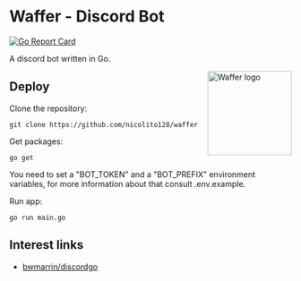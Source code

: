 # Waffer - Discord Bot
[![Go Report Card](https://goreportcard.com/badge/github.com/nicolito128/waffer)](https://goreportcard.com/report/github.com/nicolito128/waffer)

A discord bot written in Go.


<img align="right" alt="Waffer logo" src="https://i.imgur.com/guq55Wb_d.png" width="150">

## Deploy
Clone the repository:

    git clone https://github.com/nicolito128/waffer

Get packages:

    go get

You need to set a "BOT_TOKEN" and a "BOT_PREFIX" environment variables, for more information about that consult .env.example.

Run app:

    go run main.go

## Interest links
* [bwmarrin/discordgo][1]

[1]: https://github.com/bwmarrin/discordgo